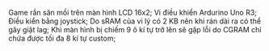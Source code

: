 Game rắn săn mồi trên màn hình LCD 16x2;
Vi điều khiển Ardurino Uno R3;
Điều kiển bằng joystick;
Do sRAM của vi lý có 2 KB nên khi rán dài ra có thể gây giật lag;
Khi màn hình bị chiếm 9 ô kí tự trở lên sẽ gặp lỗi do CGRAM chỉ chứa được tối đa 8 kí tự custom;
